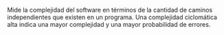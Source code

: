Mide la complejidad del software en términos de la cantidad de caminos independientes que existen en un programa. Una complejidad ciclomática alta indica una mayor complejidad y una mayor probabilidad de errores.